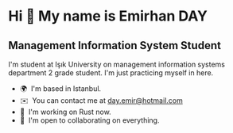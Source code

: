 Hi 👋 My name is Emirhan DAY
============================

Management Information System Student
-------------------------------------

I'm student at Işık University on management information systems department 2 grade student. I'm just practicing myself in here.

*   🌍  I'm based in Istanbul.
*   ✉️  You can contact me at [day.emir@hotmail.com](mailto:day.emir@hotmail.com)
*   🧠  I'm working on Rust now.
*   🤝  I'm open to collaborating on everything.


                    
